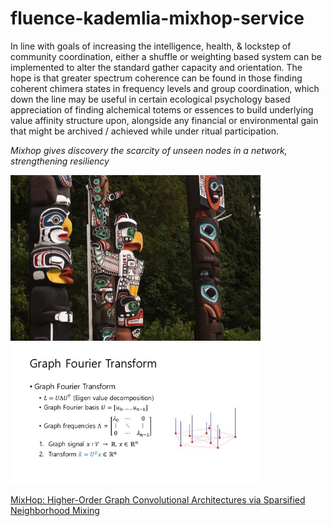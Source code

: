 # fluence-kademlia-mixhop-service

In line with goals of increasing the intelligence, health, & lockstep of community coordination, either a shuffle or weighting based system can be implemented to alter the standard gather capacity and orientation. The hope is that greater spectrum coherence can be found in those finding coherent chimera states in frequency levels and group coordination, which down the line may be useful in certain ecological psychology based appreciation of finding alchemical totems or essences to build underlying value affinity structure upon, alongside any financial or environmental gain that might be archived / achieved while under ritual participation.

_Mixhop gives discovery the scarcity of unseen nodes in a network, strengthening resiliency_

<p float="left">
  <img src="/totems.jpeg" width="400" />
  <img src="/graphs.jpeg" width="400" /> 
</p>

[MixHop: Higher-Order Graph Convolutional Architectures via Sparsified Neighborhood Mixing](https://arxiv.org/abs/1905.00067)
